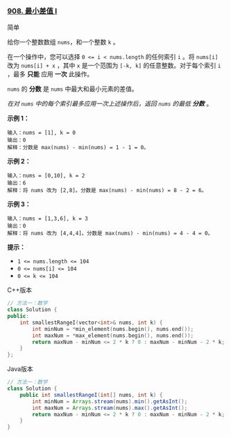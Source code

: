 ### [908. 最小差值 I](https://leetcode.cn/problems/smallest-range-i/)

简单

给你一个整数数组 `nums`，和一个整数 `k` 。

在一个操作中，您可以选择 `0 <= i < nums.length` 的任何索引 `i` 。将 `nums[i]` 改为 `nums[i] + x` ，其中 `x` 是一个范围为 `[-k, k]` 的任意整数。对于每个索引 `i` ，最多 **只能** 应用 **一次** 此操作。

`nums` 的 **分数** 是 `nums` 中最大和最小元素的差值。 

*在对 `nums` 中的每个索引最多应用一次上述操作后，返回 `nums` 的最低 **分数*** 。

**示例 1：**

```
输入：nums = [1], k = 0
输出：0
解释：分数是 max(nums) - min(nums) = 1 - 1 = 0。
```

**示例 2：**

```
输入：nums = [0,10], k = 2
输出：6
解释：将 nums 改为 [2,8]。分数是 max(nums) - min(nums) = 8 - 2 = 6。
```

**示例 3：**

```
输入：nums = [1,3,6], k = 3
输出：0
解释：将 nums 改为 [4,4,4]。分数是 max(nums) - min(nums) = 4 - 4 = 0。
```

**提示：**

- `1 <= nums.length <= 104`
- `0 <= nums[i] <= 104`
- `0 <= k <= 104`

C++版本

```c++
// 方法一：数学
class Solution {
public:
    int smallestRangeI(vector<int>& nums, int k) {
        int minNum = *min_element(nums.begin(), nums.end());
        int maxNum = *max_element(nums.begin(), nums.end());
        return maxNum - minNum <= 2 * k ? 0 : maxNum - minNum - 2 * k;
    }
};
```

Java版本

```java
// 方法一：数学
class Solution {
    public int smallestRangeI(int[] nums, int k) {
        int minNum = Arrays.stream(nums).min().getAsInt();
        int maxNum = Arrays.stream(nums).max().getAsInt();
        return maxNum - minNum <= 2 * k ? 0 : maxNum - minNum - 2 * k;
    }
}
```

